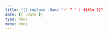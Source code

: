 ```yaml
---
title: "{{ replace .Name "-" " " | title }}"
date: {{ .Date }}
type: docs
menu: docs
---
```


<!-- Your markdown content goes here -->
